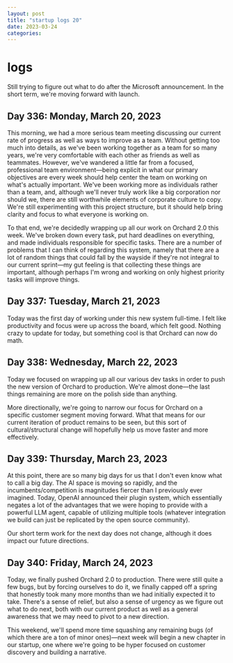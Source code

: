 ```yaml
---
layout: post
title: "startup logs 20"
date: 2023-03-24
categories:
---
```

# logs

Still trying to figure out what to do after the Microsoft announcement. In the short term, we're moving forward with launch.

## Day 336: Monday, March 20, 2023

This morning, we had a more serious team meeting discussing our current rate of progress as well as ways to improve as a team. Without getting too much into details, as we've been working together as a team for so many years, we're very comfortable with each other as friends as well as teammates. However, we've wandered a little far from a focused, professional team environment—being explicit in what our primary objectives are every week should help center the team on working on what's actually important. We've been working more as individuals rather than a team, and, although we'll never truly work like a big corporation nor should we, there are still worthwhile elements of corporate culture to copy. We're still experimenting with this project structure, but it should help bring clarity and focus to what everyone is working on.

To that end, we're decidedly wrapping up all our work on Orchard 2.0 this week. We've broken down every task, put hard deadlines on everything, and made individuals responsible for specific tasks. There are a number of problems that I can think of regarding this system, namely that there are a lot of random things that could fall by the wayside if they're not integral to our current sprint—my gut feeling is that collecting these things are important, although perhaps I'm wrong and working on only highest priority tasks will improve things.

## Day 337: Tuesday, March 21, 2023

Today was the first day of working under this new system full-time. I felt like productivity and focus were up across the board, which felt good. Nothing crazy to update for today, but something cool is that Orchard can now do math.

## Day 338: Wednesday, March 22, 2023

Today we focused on wrapping up all our various dev tasks in order to push the new version of Orchard to production. We're almost done—the last things remaining are more on the polish side than anything.

More directionally, we're going to narrow our focus for Orchard on a specific customer segment moving forward. What that means for our current iteration of product remains to be seen, but this sort of cultural/structural change will hopefully help us move faster and more effectively.

## Day 339: Thursday, March 23, 2023

At this point, there are so many big days for us that I don't even know what to call a big day. The AI space is moving so rapidly, and the incumbents/competition is magnitudes fiercer than I previously ever imagined. Today, OpenAI announced their plugin system, which essentially negates a lot of the advantages that we were hoping to provide with a powerful LLM agent, capable of utilizing multiple tools (whatever integration we build can just be replicated by the open source community).

Our short term work for the next day does not change, although it does impact our future directions.

## Day 340: Friday, March 24, 2023

Today, we finally pushed Orchard 2.0 to production. There were still quite a few bugs, but by forcing ourselves to do it, we finally capped off a spring that honestly took many more months than we had initially expected it to take. There's a sense of relief, but also a sense of urgency as we figure out what to do next, both with our current product as well as a general awareness that we may need to pivot to a new direction. 

This weekend, we'll spend more time squashing any remaining bugs (of which there are a ton of minor ones)—next week will begin a new chapter in our startup, one where we're going to be hyper focused on customer discovery and building a narrative. 